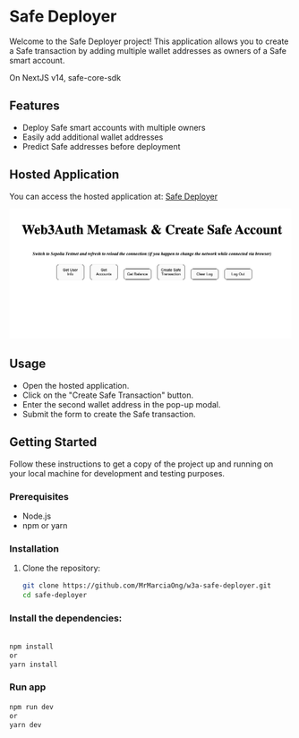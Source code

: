 # Safe Deployer

Welcome to the Safe Deployer project! This application allows you to create a Safe transaction by adding multiple wallet addresses as owners of a Safe smart account. 

On NextJS v14, safe-core-sdk

## Features

- Deploy Safe smart accounts with multiple owners
- Easily add additional wallet addresses
- Predict Safe addresses before deployment

## Hosted Application

You can access the hosted application at: [Safe Deployer](https://w3a-safe-deployer.vercel.app/)

![Dashboard](dashboard.png)
## Usage
- Open the hosted application.
- Click on the "Create Safe Transaction" button.
- Enter the second wallet address in the pop-up modal.
- Submit the form to create the Safe transaction.

## Getting Started

Follow these instructions to get a copy of the project up and running on your local machine for development and testing purposes.

### Prerequisites

- Node.js
- npm or yarn

### Installation

1. Clone the repository:
   ```bash
   git clone https://github.com/MrMarciaOng/w3a-safe-deployer.git
   cd safe-deployer


### Install the dependencies:
```

npm install
or
yarn install

```

### Run app
```
npm run dev
or
yarn dev

```

